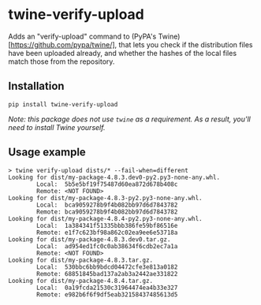 # twine-verify-upload

Adds an "verify-upload" command to (PyPA's
Twine)[https://github.com/pypa/twine/], that lets you check if the distribution
files have been uploaded already, and whether the hashes of the local files
match those from the repository.

## Installation

```
pip install twine-verify-upload
```

*Note: this package does not use `twine` as a requirement. As a result, you'll
need to install Twine yourself.*

## Usage example

```
> twine verify-upload dists/* --fail-when=different
Looking for dist/my-package-4.8.3.dev0-py2.py3-none-any.whl.
        Local:  5b5e5bf19f75487d60ea872d678b408c                   
        Remote: <NOT FOUND>                                        
Looking for dist/my-package-4.8.3-py2.py3-none-any.whl.     
        Local:  bca9059278b9f4b082bb97d6d7843782                   
        Remote: bca9059278b9f4b082bb97d6d7843782                   
Looking for dist/my-package-4.8.4-py2.py3-none-any.whl.     
        Local:  1a384341f51335bbb386fe59bf86516e                   
        Remote: e1f7c623bf98a862c02ea9ee6e53718a                   
Looking for dist/my-package-4.8.3.dev0.tar.gz.              
        Local:  ad954ed1fc0c0ab38634f6cdb2ec7a1a                   
        Remote: <NOT FOUND>                                        
Looking for dist/my-package-4.8.3.tar.gz.                   
        Local:  530bbc6bb9bdcd04472cfe3e813a0182                   
        Remote: 68851845bad137a2ab3a2442ae331822                   
Looking for dist/my-package-4.8.4.tar.gz.                   
        Local:  0a19fcda21530c31964474ea4b33e327                   
        Remote: e982b6f6f9df5eab32158437485613d5                   
```
